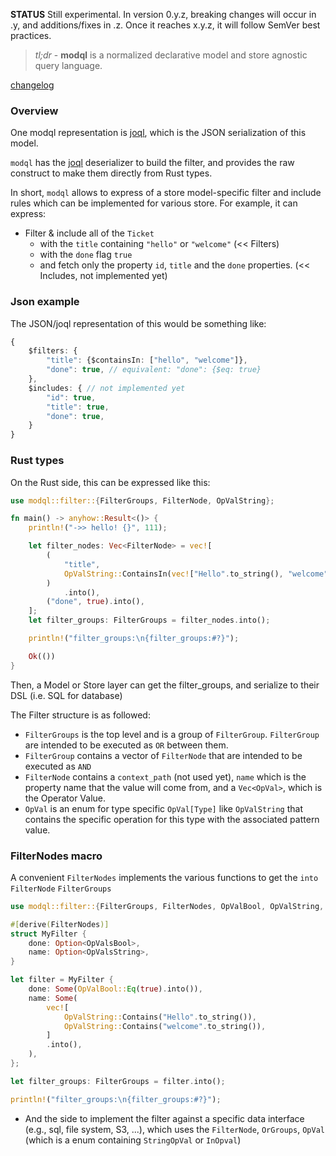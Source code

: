 **STATUS** Still experimental. In version 0.y.z, breaking changes will occur in .y, and additions/fixes in .z. Once it reaches x.y.z, it will follow SemVer best practices.

> _tl;dr_ - **modql** is a normalized declarative model and store agnostic query language.  

[changelog](CHANGELOG.md)

### Overview 

One modql representation is [joql](http://joql.org), which is the JSON serialization of this model. 

`modql` has the [joql](http://joql.org) deserializer to build the filter, and provides the raw construct to make them directly from Rust types. 

In short, `modql` allows to express of a store model-specific filter and include rules which can be implemented for various store. For example, it can express: 

- Filter & include all of the `Ticket` 
	- with the `title` containing `"hello"` or `"welcome"` (<< Filters)
	- with the `done` flag `true`
	- and fetch only the property `id`, `title` and the `done` properties. (<< Includes, not implemented yet)

### Json example

The JSON/joql representation of this would be something like: 
```ts
{
	$filters: {
		"title": {$containsIn: ["hello", "welcome"]},
		"done": true, // equivalent: "done": {$eq: true}
	},
	$includes: { // not implemented yet
		"id": true,
		"title": true,
		"done": true,
	}
}
```

### Rust types

On the Rust side, this can be expressed like this:

```rs
use modql::filter::{FilterGroups, FilterNode, OpValString};

fn main() -> anyhow::Result<()> {
	println!("->> hello! {}", 111);

	let filter_nodes: Vec<FilterNode> = vec![
		(
			"title",
			OpValString::ContainsIn(vec!["Hello".to_string(), "welcome".to_string()]),
		)
			.into(),
		("done", true).into(),
	];
	let filter_groups: FilterGroups = filter_nodes.into();

	println!("filter_groups:\n{filter_groups:#?}");

	Ok(())
}
```

Then, a Model or Store layer can get the filter_groups, and serialize to their DSL (i.e. SQL for database)

The Filter structure is as followed: 

- `FilterGroups` is the top level and is a group of `FilterGroup`. `FilterGroup` are intended to be executed as `OR` between them. 
- `FilterGroup` contains a vector of `FilterNode` that are intended to be executed as `AND`
- `FilterNode` contains a `context_path` (not used yet), `name` which is the property name that the value will come from, and a `Vec<OpVal>`, which is the Operator Value. 
- `OpVal` is an enum for type specific `OpVal[Type]` like `OpValString` that contains the specific operation for this type with the associated pattern value. 

### FilterNodes macro

A convenient `FilterNodes` implements the various functions to get the `into` `FilterNode` `FilterGroups`

```rs
use modql::filter::{FilterGroups, FilterNodes, OpValBool, OpValString, OpValsBool, OpValsString};

#[derive(FilterNodes)]
struct MyFilter {
	done: Option<OpValsBool>,
	name: Option<OpValsString>,
}

let filter = MyFilter {
	done: Some(OpValBool::Eq(true).into()),
	name: Some(
		vec![
			OpValString::Contains("Hello".to_string()),
			OpValString::Contains("welcome".to_string()),
		]
		.into(),
	),
};

let filter_groups: FilterGroups = filter.into();

println!("filter_groups:\n{filter_groups:#?}");
```

- And the side to implement the filter against a specific data interface (e.g., sql, file system, S3, ...), 
which uses the `FilterNode`, `OrGroups`, `OpVal` (which is a enum containing `StringOpVal` or `InOpval`)